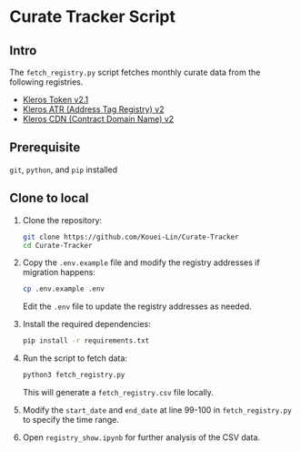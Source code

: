 # Curate Tracker Script
## Intro
The `fetch_registry.py` script fetches monthly curate data from the following registries. 

- [Kleros Token v2.1](https://curate.kleros.io/tcr/100/0xeE1502e29795Ef6C2D60F8D7120596abE3baD990)
- [Kleros ATR (Address Tag Registry) v2](https://curate.kleros.io/tcr/100/0x66260C69d03837016d88c9877e61e08Ef74C59F2)
- [Kleros CDN (Contract Domain Name) v2](https://curate.kleros.io/tcr/100/0x957A53A994860BE4750810131d9c876b2f52d6E1)

## Prerequisite
`git`, `python`, and `pip` installed


## Clone to local
1. Clone the repository:

    ```bash
    git clone https://github.com/Kouei-Lin/Curate-Tracker
    cd Curate-Tracker
    ```

2. Copy the `.env.example` file and modify the registry addresses if migration happens:

    ```bash
    cp .env.example .env
    ```

    Edit the `.env` file to update the registry addresses as needed.


3. Install the required dependencies:

    ```bash
    pip install -r requirements.txt
    ```

4. Run the script to fetch data:

    ```bash
    python3 fetch_registry.py
    ```

    This will generate a `fetch_registry.csv` file locally.

5. Modify the `start_date` and `end_date` at line 99-100 in `fetch_registry.py` to specify the time range.

6. Open `registry_show.ipynb` for further analysis of the CSV data.

